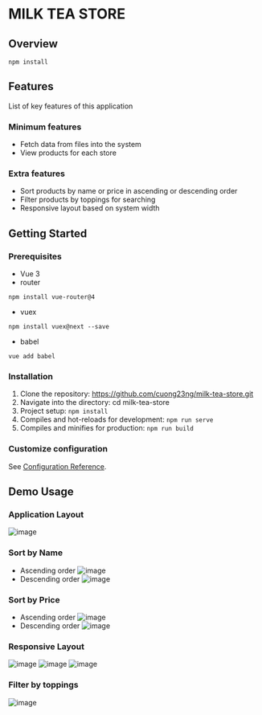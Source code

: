 # MILK TEA STORE

## Overview
```
npm install
```
## Features
List of key features of this application
### Minimum features
* Fetch data from files into the system
* View products for each store
### Extra features
* Sort products by name or price in ascending or descending order
* Filter products by toppings for searching
* Responsive layout based on system width

## Getting Started
### Prerequisites
* Vue 3
* router
```
npm install vue-router@4
```
* vuex
```
npm install vuex@next --save
```
* babel
```
vue add babel
```

### Installation
1. Clone the repository: https://github.com/cuong23ng/milk-tea-store.git
2. Navigate into the directory: cd milk-tea-store
3. Project setup: ```npm install```
4. Compiles and hot-reloads for development: ```npm run serve```
5. Compiles and minifies for production: ```npm run build```

### Customize configuration
See [Configuration Reference](https://cli.vuejs.org/config/).

## Demo Usage
### Application Layout
![image](https://github.com/user-attachments/assets/e1f7c63b-2583-49ad-a548-2def17f4be72)
### Sort by Name
* Ascending order
![image](https://github.com/user-attachments/assets/2d7f7d44-054a-40e6-8165-b26b4771a381)
* Descending order
![image](https://github.com/user-attachments/assets/6841e310-00d9-4353-9671-e786f447631e)
### Sort by Price
* Ascending order
![image](https://github.com/user-attachments/assets/9f9cea16-7477-48d7-9e35-de2604f0278a)
* Descending order
![image](https://github.com/user-attachments/assets/45893373-ae03-4355-9a5d-6c0d2c1c1a90)
### Responsive Layout
![image](https://github.com/user-attachments/assets/bf9aff6a-87e3-4940-bdb1-36b0a651b302)
![image](https://github.com/user-attachments/assets/ef0f7e12-3d25-41c5-beb8-6786a77c307e)
![image](https://github.com/user-attachments/assets/96ef1f95-5f7d-4e5c-beb1-068a32aaf390)
### Filter by toppings
![image](https://github.com/user-attachments/assets/fa380fe5-62fc-4de9-942c-039890a0812b)







